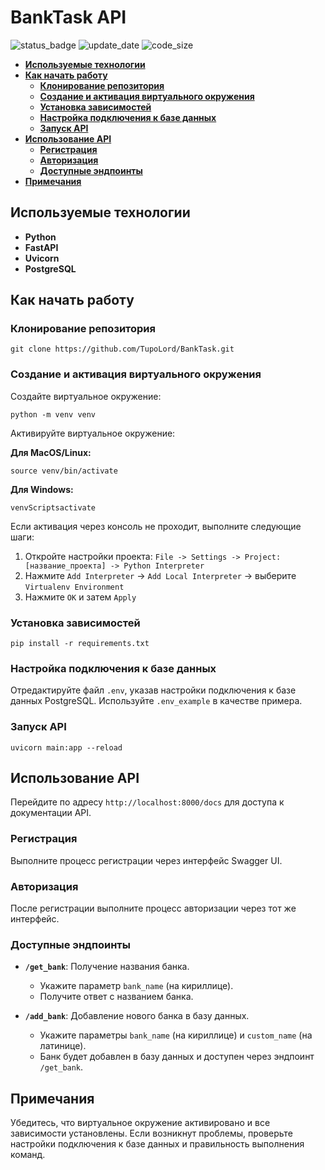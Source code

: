 # BankTask API

![status_badge](https://img.shields.io/badge/Статус-Активен-success)
![update_date](https://img.shields.io/badge/Дата%20обновления-13.11.2024-informational)
![code_size](https://tokei.rs/b1/github/TupoLord/BankTask?category=code)

* [**Используемые технологии**](#используемые-технологии)
* [**Как начать работу**](#как-начать-работу)
  * [**Клонирование репозитория**](#клонирование-репозитория)
  * [**Создание и активация виртуального окружения**](#создание-и-активация-виртуального-окружения)
  * [**Установка зависимостей**](#установка-зависимостей)
  * [**Настройка подключения к базе данных**](#настройка-подключения-к-базе-данных)
  * [**Запуск API**](#запуск-api)
* [**Использование API**](#использование-api)
  * [**Регистрация**](#регистрация)
  * [**Авторизация**](#авторизация)
  * [**Доступные эндпоинты**](#доступные-эндпоинты)
* [**Примечания**](#примечания)

## Используемые технологии

* **Python**
* **FastAPI**
* **Uvicorn**
* **PostgreSQL**

## Как начать работу

### Клонирование репозитория

```shell
git clone https://github.com/TupoLord/BankTask.git
```

### Создание и активация виртуального окружения

Создайте виртуальное окружение:

```shell
python -m venv venv
```

Активируйте виртуальное окружение:

**Для MacOS/Linux:**

```shell
source venv/bin/activate
```

**Для Windows:**

```shell
venvScriptsactivate
```

Если активация через консоль не проходит, выполните следующие шаги:

1. Откройте настройки проекта: `File -> Settings -> Project: [название_проекта] -> Python Interpreter`
2. Нажмите `Add Interpreter` -> `Add Local Interpreter` -> выберите `Virtualenv Environment`
3. Нажмите `OK` и затем `Apply`

### Установка зависимостей

```shell
pip install -r requirements.txt
```

### Настройка подключения к базе данных

Отредактируйте файл `.env`, указав настройки подключения к базе данных PostgreSQL. Используйте `.env_example` в качестве примера.

### Запуск API

```shell
uvicorn main:app --reload
```

## Использование API

Перейдите по адресу `http://localhost:8000/docs` для доступа к документации API.

### Регистрация

Выполните процесс регистрации через интерфейс Swagger UI.

### Авторизация

После регистрации выполните процесс авторизации через тот же интерфейс.

### Доступные эндпоинты

- **`/get_bank`**: Получение названия банка.

  - Укажите параметр `bank_name` (на кириллице).
  - Получите ответ с названием банка.

- **`/add_bank`**: Добавление нового банка в базу данных.

  - Укажите параметры `bank_name` (на кириллице) и `custom_name` (на латинице).
  - Банк будет добавлен в базу данных и доступен через эндпоинт `/get_bank`.

## Примечания

Убедитесь, что виртуальное окружение активировано и все зависимости установлены. Если возникнут проблемы, проверьте настройки подключения к базе данных и правильность выполнения команд.
